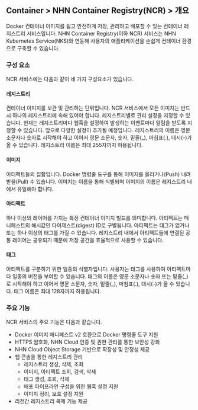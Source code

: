 ## Container > NHN Container Registry(NCR) > 개요

Docker 컨테이너 이미지를 쉽고 안전하게 저장, 관리하고 배포할 수 있는 컨테이너 레지스트리 서비스입니다. NHN Container Registry(이하 NCR) 서비스는 NHN Kubernetes Service(NKS)와 연동해 사용자의 애플리케이션을 손쉽게 컨테이너 환경으로 구축할 수 있습니다.



### 구성 요소

NCR 서비스에는 다음과 같이 네 가지 구성요소가 있습니다.

#### 레지스트리

컨테이너 이미지를 보관 및 관리하는 단위입니다. NCR 서비스에서 모든 이미지는 반드시 하나의 레지스트리에 속해 있어야 합니다. 레지스트리별로 관리 설정을 지정할 수 있습니다. 현재는 레지스트리마다 웹훅을 설정하여 발생하는 이벤트마다 알림을 받도록 지정할 수 있습니다. 앞으로 다양한 설정이 추가될 예정입니다. 레지스트리의 이름은 영문 소문자나 숫자로 시작해야 하고 이어서 영문 소문자, 숫자, 밑줄(\_), 마침표(.), 대시(-)가 올 수 있습니다. 레지스트리 이름은 최대 255자까지 허용됩니다.

#### 이미지

아티팩트들의 집합입니다. Docker 명령줄 도구를 통해 이미지를 올리거나(Push) 내려받을(Pull) 수 있습니다. 이미지는 이름을 통해 식별되며 이미지의 이름은 레지스트리 내에서 유일해야 합니다.

#### 아티팩트

하나 이상의 레이어를 가지는 특정 컨테이너 이미지 빌드를 의미합니다. 아티팩트는 매니페스트의 해시값인 다이제스트(digest) ID로 구별됩니다. 아티팩트는 태그가 없거나 또는 하나 이상의 태그를 가질 수 있습니다. 레지스트리 내에서 아티팩트들에 연결된 공통 레이어는 공유되기 때문에 저장 공간을 효율적으로 사용할 수 있습니다.

#### 태그

아티팩트를 구분하기 위한 일종의 식별자입니다. 사용자는 태그를 사용하여 아티팩트마다 일종의 버전을 부여할 수 있습니다. 태그의 이름은 영문 소문자나 숫자 또는 밑줄(\_)로 시작해야 하고 이어서 영문 소문자, 숫자, 밑줄(\_), 마침표(.), 대시(-)가 올 수 있습니다. 태그 이름은 최대 128자까지 허용됩니다.  



### 주요 기능

NCR 서비스의 주요 기능은 다음과 같습니다.

* Docker 이미지 매니페스트 v2 호환으로 Docker 명령줄 도구 지원 
* HTTPS 암호화, NHN Cloud 인증 및 권한 관리를 통한 보안성 강화
* NHN Cloud Object Storage 기반으로 확장성 및 안정성 제공
* 웹 콘솔을 통한 레지스트리 관리
    * 레지스트리 생성, 삭제, 조회
    * 이미지, 아티팩트 조회, 검색, 삭제
    * 태그 생성, 조회, 삭제
    * 배포 파이프라인 구성을 위한 웹훅 설정 지원 
    * 이미지 정리, 보호 설정 지원
* 리전간 레지스트리 복제 기능 제공
